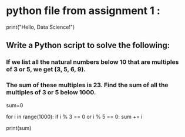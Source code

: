 # python file from assignment 1 :

print("Hello, Data Science!")

## Write a Python script to solve the following:
### If we list all the natural numbers below 10 that are multiples of 3 or 5, we get (3, 5, 6, 9). 
### The sum of these multiples is 23. Find the sum of all the multiples of 3 or 5 below 1000.

sum=0

for i in range(1000):
    if i % 3 == 0 or i % 5 == 0:
        sum += i
    
print(sum)